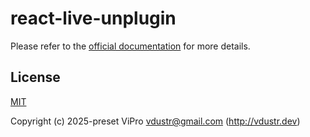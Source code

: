 # react-live-unplugin

Please refer to the [official documentation](https://vdustr.dev/react-live-unplugin) for more details.

## License

[MIT](./LICENSE)

Copyright (c) 2025-preset ViPro <vdustr@gmail.com> (<http://vdustr.dev>)
